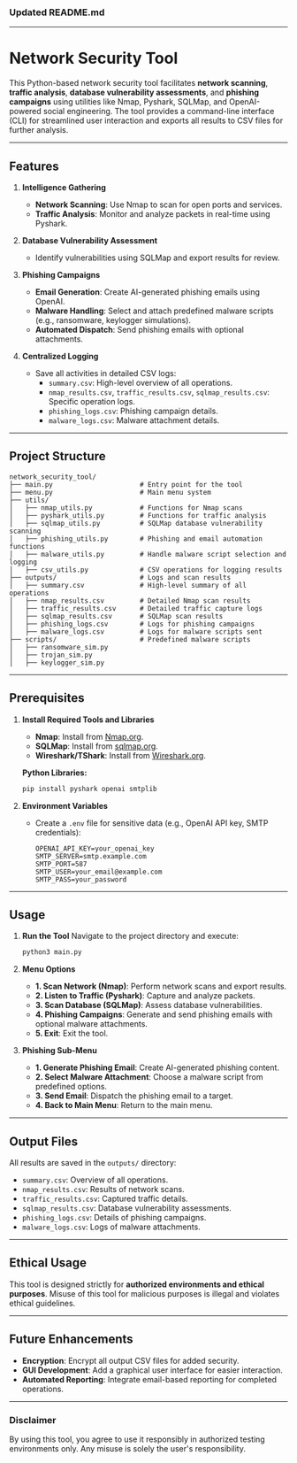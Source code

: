 ### **Updated README.md**

---

# **Network Security Tool**

This Python-based network security tool facilitates **network scanning**, **traffic analysis**, **database vulnerability assessments**, and **phishing campaigns** using utilities like Nmap, Pyshark, SQLMap, and OpenAI-powered social engineering. The tool provides a command-line interface (CLI) for streamlined user interaction and exports all results to CSV files for further analysis.

---

## **Features**
1. **Intelligence Gathering**
   - **Network Scanning**: Use Nmap to scan for open ports and services.
   - **Traffic Analysis**: Monitor and analyze packets in real-time using Pyshark.

2. **Database Vulnerability Assessment**
   - Identify vulnerabilities using SQLMap and export results for review.

3. **Phishing Campaigns**
   - **Email Generation**: Create AI-generated phishing emails using OpenAI.
   - **Malware Handling**: Select and attach predefined malware scripts (e.g., ransomware, keylogger simulations).
   - **Automated Dispatch**: Send phishing emails with optional attachments.

4. **Centralized Logging**
   - Save all activities in detailed CSV logs:
     - `summary.csv`: High-level overview of all operations.
     - `nmap_results.csv`, `traffic_results.csv`, `sqlmap_results.csv`: Specific operation logs.
     - `phishing_logs.csv`: Phishing campaign details.
     - `malware_logs.csv`: Malware attachment details.

---

## **Project Structure**
```
network_security_tool/
├── main.py                      # Entry point for the tool
├── menu.py                      # Main menu system
├── utils/
│   ├── nmap_utils.py            # Functions for Nmap scans
│   ├── pyshark_utils.py         # Functions for traffic analysis
│   ├── sqlmap_utils.py          # SQLMap database vulnerability scanning
│   ├── phishing_utils.py        # Phishing and email automation functions
│   ├── malware_utils.py         # Handle malware script selection and logging
│   ├── csv_utils.py             # CSV operations for logging results
├── outputs/                     # Logs and scan results
│   ├── summary.csv              # High-level summary of all operations
│   ├── nmap_results.csv         # Detailed Nmap scan results
│   ├── traffic_results.csv      # Detailed traffic capture logs
│   ├── sqlmap_results.csv       # SQLMap scan results
│   ├── phishing_logs.csv        # Logs for phishing campaigns
│   ├── malware_logs.csv         # Logs for malware scripts sent
├── scripts/                     # Predefined malware scripts
│   ├── ransomware_sim.py
│   ├── trojan_sim.py
│   ├── keylogger_sim.py
```

---

## **Prerequisites**
1. **Install Required Tools and Libraries**
   - **Nmap**: Install from [Nmap.org](https://nmap.org/).
   - **SQLMap**: Install from [sqlmap.org](https://sqlmap.org/).
   - **Wireshark/TShark**: Install from [Wireshark.org](https://www.wireshark.org/).

   **Python Libraries:**
   ```bash
   pip install pyshark openai smtplib
   ```

2. **Environment Variables**
   - Create a `.env` file for sensitive data (e.g., OpenAI API key, SMTP credentials):
     ```
     OPENAI_API_KEY=your_openai_key
     SMTP_SERVER=smtp.example.com
     SMTP_PORT=587
     SMTP_USER=your_email@example.com
     SMTP_PASS=your_password
     ```

---

## **Usage**
1. **Run the Tool**
   Navigate to the project directory and execute:
   ```bash
   python3 main.py
   ```

2. **Menu Options**
   - **1. Scan Network (Nmap)**: Perform network scans and export results.
   - **2. Listen to Traffic (Pyshark)**: Capture and analyze packets.
   - **3. Scan Database (SQLMap)**: Assess database vulnerabilities.
   - **4. Phishing Campaigns**: Generate and send phishing emails with optional malware attachments.
   - **5. Exit**: Exit the tool.

3. **Phishing Sub-Menu**
   - **1. Generate Phishing Email**: Create AI-generated phishing content.
   - **2. Select Malware Attachment**: Choose a malware script from predefined options.
   - **3. Send Email**: Dispatch the phishing email to a target.
   - **4. Back to Main Menu**: Return to the main menu.

---

## **Output Files**
All results are saved in the `outputs/` directory:
- `summary.csv`: Overview of all operations.
- `nmap_results.csv`: Results of network scans.
- `traffic_results.csv`: Captured traffic details.
- `sqlmap_results.csv`: Database vulnerability assessments.
- `phishing_logs.csv`: Details of phishing campaigns.
- `malware_logs.csv`: Logs of malware attachments.

---

## **Ethical Usage**
This tool is designed strictly for **authorized environments and ethical purposes**. Misuse of this tool for malicious purposes is illegal and violates ethical guidelines.

---

## **Future Enhancements**
- **Encryption**: Encrypt all output CSV files for added security.
- **GUI Development**: Add a graphical user interface for easier interaction.
- **Automated Reporting**: Integrate email-based reporting for completed operations.

---

### **Disclaimer**
By using this tool, you agree to use it responsibly in authorized testing environments only. Any misuse is solely the user's responsibility.